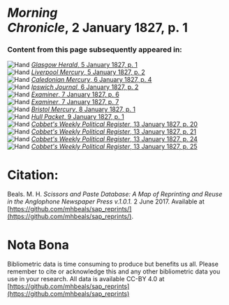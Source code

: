# *Morning Chronicle*, 2 January 1827, p. 1  
  
### Content from this page subsequently appeared in:  
![Hand](http://scissorsandpaste.net/wp-content/uploads/2017/06/smallhandpointer.png) [*Glasgow Herald*, 5 January 1827, p. 1](https://mhbeals.github.io/sap_html/Glasgow-Herald/Glasgow-Herald-5-January-1827-p-1)  
![Hand](http://scissorsandpaste.net/wp-content/uploads/2017/06/smallhandpointer.png) [*Liverpool Mercury*, 5 January 1827, p. 2](https://mhbeals.github.io/sap_html/Liverpool-Mercury/Liverpool-Mercury-5-January-1827-p-2)  
![Hand](http://scissorsandpaste.net/wp-content/uploads/2017/06/smallhandpointer.png) [*Caledonian Mercury*, 6 January 1827, p. 4](https://mhbeals.github.io/sap_html/Caledonian-Mercury/Caledonian-Mercury-6-January-1827-p-4)  
![Hand](http://scissorsandpaste.net/wp-content/uploads/2017/06/smallhandpointer.png) [*Ipswich Journal*, 6 January 1827, p. 2](https://mhbeals.github.io/sap_html/Ipswich-Journal/Ipswich-Journal-6-January-1827-p-2)  
![Hand](http://scissorsandpaste.net/wp-content/uploads/2017/06/smallhandpointer.png) [*Examiner*, 7 January 1827, p. 6](https://mhbeals.github.io/sap_html/Examiner/Examiner-7-January-1827-p-6)  
![Hand](http://scissorsandpaste.net/wp-content/uploads/2017/06/smallhandpointer.png) [*Examiner*, 7 January 1827, p. 7](https://mhbeals.github.io/sap_html/Examiner/Examiner-7-January-1827-p-7)  
![Hand](http://scissorsandpaste.net/wp-content/uploads/2017/06/smallhandpointer.png) [*Bristol Mercury*, 8 January 1827, p. 1](https://mhbeals.github.io/sap_html/Bristol-Mercury/Bristol-Mercury-8-January-1827-p-1)  
![Hand](http://scissorsandpaste.net/wp-content/uploads/2017/06/smallhandpointer.png) [*Hull Packet*, 9 January 1827, p. 1](https://mhbeals.github.io/sap_html/Hull-Packet/Hull-Packet-9-January-1827-p-1)  
![Hand](http://scissorsandpaste.net/wp-content/uploads/2017/06/smallhandpointer.png) [*Cobbet's Weekly Political Register*, 13 January 1827, p. 20](https://mhbeals.github.io/sap_html/Cobbet's-Weekly-Political-Register/Cobbet's-Weekly-Political-Register-13-January-1827-p-20)  
![Hand](http://scissorsandpaste.net/wp-content/uploads/2017/06/smallhandpointer.png) [*Cobbet's Weekly Political Register*, 13 January 1827, p. 21](https://mhbeals.github.io/sap_html/Cobbet's-Weekly-Political-Register/Cobbet's-Weekly-Political-Register-13-January-1827-p-21)  
![Hand](http://scissorsandpaste.net/wp-content/uploads/2017/06/smallhandpointer.png) [*Cobbet's Weekly Political Register*, 13 January 1827, p. 24](https://mhbeals.github.io/sap_html/Cobbet's-Weekly-Political-Register/Cobbet's-Weekly-Political-Register-13-January-1827-p-24)  
![Hand](http://scissorsandpaste.net/wp-content/uploads/2017/06/smallhandpointer.png) [*Cobbet's Weekly Political Register*, 13 January 1827, p. 25](https://mhbeals.github.io/sap_html/Cobbet's-Weekly-Political-Register/Cobbet's-Weekly-Political-Register-13-January-1827-p-25)  


# Citation: 

Beals. M. H. *Scissors and Paste Database: A Map of Reprinting and Reuse in the Anglophone Newspaper Press v.1.0.1.* 2 June 2017. Available at [https://github.com/mhbeals/sap_reprints/](https://github.com/mhbeals/sap_reprints/). 

# Nota Bona

Bibliometric data is time consuming to produce but benefits us all. Please remember to cite or acknowledge this and any other bibliometric data you use in your research. All data is available CC-BY 4.0 at [https://github.com/mhbeals/sap_reprints](https://github.com/mhbeals/sap_reprints)